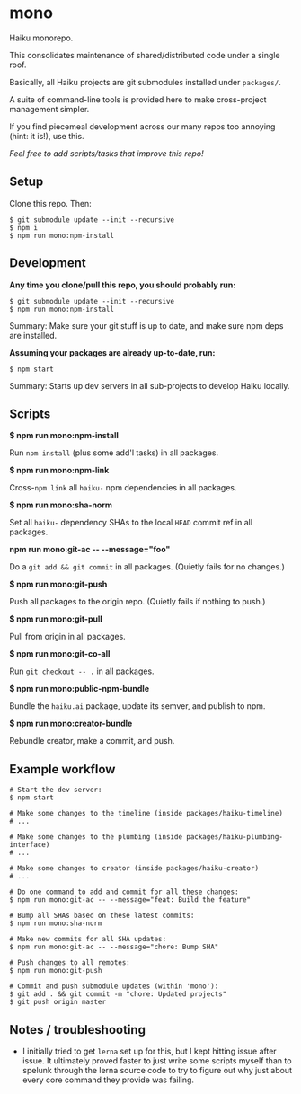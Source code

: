 # mono

Haiku monorepo.

This consolidates maintenance of shared/distributed code under a single roof.

Basically, all Haiku projects are git submodules installed under `packages/`.

A suite of command-line tools is provided here to make cross-project management simpler.

If you find piecemeal development across our many repos too annoying (hint: it is!), use this.

_Feel free to add scripts/tasks that improve this repo!_

## Setup

Clone this repo. Then:

    $ git submodule update --init --recursive
    $ npm i
    $ npm run mono:npm-install

## Development

**Any time you clone/pull this repo, you should probably run:**

    $ git submodule update --init --recursive
    $ npm run mono:npm-install

Summary: Make sure your git stuff is up to date, and make sure npm deps are installed.

**Assuming your packages are already up-to-date, run:**

    $ npm start

Summary: Starts up dev servers in all sub-projects to develop Haiku locally.

## Scripts

**$ npm run mono:npm-install**

Run `npm install` (plus some add'l tasks) in all packages.

**$ npm run mono:npm-link**

Cross-`npm link` all `haiku-` npm dependencies in all packages.

**$ npm run mono:sha-norm**

Set all `haiku-` dependency SHAs to the local `HEAD` commit ref in all packages.

**npm run mono:git-ac -- --message="foo"**

Do a `git add && git commit` in all packages. (Quietly fails for no changes.)

**$ npm run mono:git-push**

Push all  packages to the origin repo. (Quietly fails if nothing to push.)

**$ npm run mono:git-pull**

Pull from origin in all packages.

**$ npm run mono:git-co-all**

Run `git checkout -- .` in all packages.

**$ npm run mono:public-npm-bundle**

Bundle the `haiku.ai` package, update its semver, and publish to npm.

**$ npm run mono:creator-bundle**

Rebundle creator, make a commit, and push.

## Example workflow

    # Start the dev server:
    $ npm start

    # Make some changes to the timeline (inside packages/haiku-timeline)
    # ...

    # Make some changes to the plumbing (inside packages/haiku-plumbing-interface)
    # ...

    # Make some changes to creator (inside packages/haiku-creator)
    # ...

    # Do one command to add and commit for all these changes:
    $ npm run mono:git-ac -- --message="feat: Build the feature"

    # Bump all SHAs based on these latest commits:
    $ npm run mono:sha-norm

    # Make new commits for all SHA updates:
    $ npm run mono:git-ac -- --message="chore: Bump SHA"

    # Push changes to all remotes:
    $ npm run mono:git-push

    # Commit and push submodule updates (within 'mono'):
    $ git add . && git commit -m "chore: Updated projects"
    $ git push origin master

## Notes / troubleshooting

* I initially tried to get `lerna` set up for this, but I kept hitting issue after issue. It ultimately proved faster to just write some scripts myself than to spelunk through the lerna source code to try to figure out why just about every core command they provide was failing.
